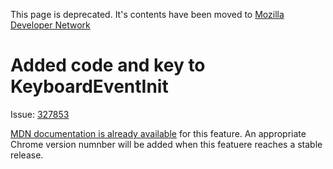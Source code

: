 This page is deprecated. It's contents have been moved to [Mozilla Developer Network](https://developer.mozilla.org/en-US/)

# Added code and key to KeyboardEventInit

Issue: [327853](https://code.google.com/p/chromium/issues/detail?id=327853)

[MDN documentation is already available](https://developer.mozilla.org/en-US/docs/Web/API/KeyboardEvent/KeyboardEvent) for this feature. An appropriate Chrome version numnber will be added when this featuere reaches a stable release.